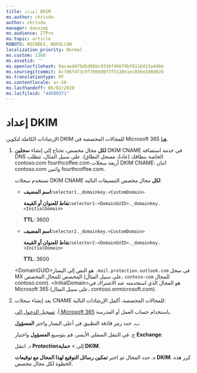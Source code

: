 ```yaml
---
title: إعداد DKIM
ms.author: chrisda
author: chrisda
manager: dansimp
ms.audience: ITPro
ms.topic: article
ROBOTS: NOINDEX, NOFOLLOW
localization_priority: Normal
ms.custom: 1388
ms.assetid: ''
ms.openlocfilehash: 0acaed476dbd06bc933bf466f9bf6116413a44bb
ms.sourcegitcommit: bc7d6f4f3c9f7060d073f5130e1ec856e248d020
ms.translationtype: MT
ms.contentlocale: ar-SA
ms.lasthandoff: 06/02/2020
ms.locfileid: "44509371"
---
```

# <a name="setup-dkim"></a>إعداد DKIM

الإرشادات الكاملة لتكوين DKIM للمجالات المخصصة في Microsoft 365 [هنا](https://docs.microsoft.com/microsoft-365/security/office-365-security/use-dkim-to-validate-outbound-email#steps-you-need-to-do-to-manually-set-up-dkim).

1. **لكل** مجال مخصص، تحتاج إلى إنشاء **سجلين** DKIM CNAME في خدمة استضافة DNS الخاصة بنطاقك (عادةً، مسجل النطاق). على سبيل المثال، تتطلب contoso.com fourthcoffee.com أربعة سجلات DKIM CNAME: اثنان contoso.com واثنين fourthcoffee.com.

   تستخدم سجلات DKIM CNAME **لكل** مجال مخصص التنسيقات التالية:

   - **اسم المضيف:**`selector1._domainkey.<CustomDomain>`

     **نقاط للعنوان أو القيمة:**`selector1-<DomainGUID>._domainkey.<InitialDomain>`

     **TTL**: 3600

   - **اسم المضيف:**`selector2._domainkey.<CustomDomain>`

     **نقاط للعنوان أو القيمة:**`selector2-<DomainGUID>._domainkey.<InitialDomain>`

     **TTL**: 3600

   \<DomainGUID\>هو النص إلى اليسار `.mail.protection.outlook.com` في سجل MX المخصص للمجال المخصص (على سبيل المثال، `contoso-com` للمجال contoso.com). \<InitialDomain\>هو المجال الذي استخدمته عند الاشتراك في Microsoft 365 (على سبيل المثال، contoso.onmicrosoft.com).

2. بعد إنشاء سجلات CNAME للمجالات المخصصة، أكمل الإرشادات التالية:

   أ. [تسجيل الدخول إلى Microsoft 365](https://support.office.microsoft.com/article/e9eb7d51-5430-4929-91ab-6157c5a050b4) باستخدام حساب العمل أو المدرسة.

   ب. حدد رمز قاذفة التطبيق في أعلى اليسار واختر **المسؤول**.

   ج. في التنقل السفلي الأيسر، قم بتوسيع **المسؤول** واختيار **Exchange**.

   د. انتقل **Protection**إلى  >  **حماية DKIM**.

   ه. حدد المجال ثم اختر **تمكين** **رسائل التوقيع لهذا المجال مع توقيعات DKIM**. كرر هذه الخطوة لكل مجال مخصص.
